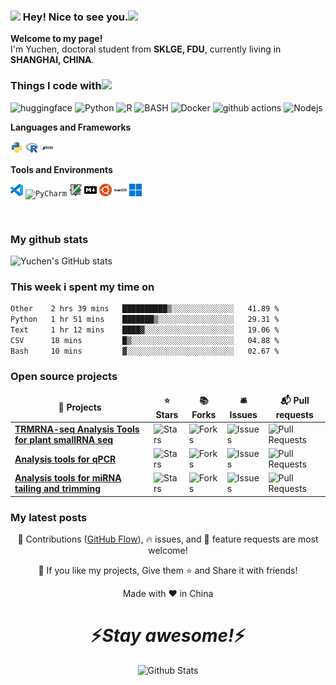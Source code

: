 <h3><img src="https://emojis.slackmojis.com/emojis/images/1531849430/4246/blob-sunglasses.gif?1531849430" width="30"/> Hey! Nice to see you.<img src="https://visitor-badge.glitch.me/badge?page_id=FINitenet" /> </h3>

**Welcome to my page!**
</br> I'm Yuchen, doctoral student from <b>SKLGE, FDU</b>, currently living in <b>SHANGHAI, CHINA</b>. </p>

<h3>Things I code with<img src="https://media.giphy.com/media/WUlplcMpOCEmTGBtBW/giphy.gif" width="30"> </h3>
<p>
  <img alt="huggingface" src="https://img.shields.io/badge/LLM-From huggingface-plastic?style=flat-square&logo=pytorch&logoColor=white" />
  <img alt="Python" src="https://img.shields.io/badge/-Python-46a2f1?style=flat-square&logo=python&logoColor=white" />
  <img alt="R" src="https://img.shields.io/badge/-R-46a2f1?style=flat-square&logo=r&logoColor=white" />
  <img alt="BASH" src="https://img.shields.io/badge/-BASH-46a2f1?style=flat-square&logo=linux&logoColor=white" />
  <img alt="Docker" src="https://img.shields.io/badge/-Docker-46a2f1?style=flat-square&logo=docker&logoColor=white" />
  <img alt="github actions" src="https://img.shields.io/badge/-Github_Actions-2088FF?style=flat-square&logo=github-actions&logoColor=white" />
  <img alt="Nodejs" src="https://img.shields.io/badge/-Nodejs-43853d?style=flat-square&logo=Node.js&logoColor=white" />
</p>

**Languages and Frameworks**

<code><img height="20" src="https://raw.githubusercontent.com/github/explore/80688e429a7d4ef2fca1e82350fe8e3517d3494d/topics/python/python.png" alt="Python" title="Python"></code>
<code><img height="20" src="https://raw.githubusercontent.com/github/explore/80688e429a7d4ef2fca1e82350fe8e3517d3494d/topics/r/r.png" alt="R" title="R"></code>
<code><img height="20" src="https://raw.githubusercontent.com/github/explore/80688e429a7d4ef2fca1e82350fe8e3517d3494d/topics/bash/bash.png" alt="R" title="R"></code>

**Tools and Environments**

<code><img height="20" src="https://raw.githubusercontent.com/github/explore/80688e429a7d4ef2fca1e82350fe8e3517d3494d/topics/visual-studio-code/visual-studio-code.png" alt="VSCode" title="VSCode"></code>
<code><img height="20" src="https://images.nowcoder.com/images/20180629/0_1530258305740_67F7BB46DE9FC78164CA628F2CE05C37" alt="PyCharm" title="PyCharm"></code>
<code><img height="20" src="https://raw.githubusercontent.com/github/explore/80688e429a7d4ef2fca1e82350fe8e3517d3494d/topics/vim/vim.png" alt="Vim" title="Vim"></code>
<code><img height="20" src="https://raw.githubusercontent.com/github/explore/80688e429a7d4ef2fca1e82350fe8e3517d3494d/topics/markdown/markdown.png" alt="Markdown" title="MarkDown"></code>
<code><img height="20" src="https://raw.githubusercontent.com/github/explore/80688e429a7d4ef2fca1e82350fe8e3517d3494d/topics/ubuntu/ubuntu.png" alt="Ubuntu" title="Ubuntu"></code>
<code><img height="20" src="https://raw.githubusercontent.com/github/explore/80688e429a7d4ef2fca1e82350fe8e3517d3494d/topics/macos/macos.png" alt="MacOS" title="MacOS"></code>
<code><img height="20" src="https://raw.githubusercontent.com/github/explore/80688e429a7d4ef2fca1e82350fe8e3517d3494d/topics/windows/windows.png" alt="windows" title="windows"></code>
    
<br>

<h3>My github stats </h3>

![Yuchen's GitHub stats](https://github-readme-stats.vercel.app/api?username=FINitenet)

<h3>This week i spent my time on </h3>
<!--START_SECTION:waka-->

```txt
Other    2 hrs 39 mins   ██████████▒░░░░░░░░░░░░░░   41.89 %
Python   1 hr 51 mins    ███████▒░░░░░░░░░░░░░░░░░   29.31 %
Text     1 hr 12 mins    ████▓░░░░░░░░░░░░░░░░░░░░   19.06 %
CSV      18 mins         █▒░░░░░░░░░░░░░░░░░░░░░░░   04.88 %
Bash     10 mins         ▓░░░░░░░░░░░░░░░░░░░░░░░░   02.67 %
```

<!--END_SECTION:waka-->

<h3>Open source projects</h3>
<table>
  <thead align="center">
    <tr border: none;>
      <td><b>🎁 Projects</b></td>
      <td><b>⭐ Stars</b></td>
      <td><b>📚 Forks</b></td>
      <td><b>🛎 Issues</b></td>
      <td><b>📬 Pull requests</b></td>
    </tr>
  </thead>
  <tbody>
    <tr>
      <td><a href="https://github.com/FINitenet/TRMRNAseqTools"><b>TRMRNA-seq Analysis Tools for plant smallRNA seq</b></a></td>
      <td><img alt="Stars" src="https://img.shields.io/github/stars/FINitenet/TRMRNAseqTools?style=flat-square&labelColor=343b41"/></td>
      <td><img alt="Forks" src="https://img.shields.io/github/forks/FINitenet/TRMRNAseqTools?style=flat-square&labelColor=343b41"/></td>
      <td><img alt="Issues" src="https://img.shields.io/github/issues/FINitenet/TRMRNAseqTools?style=flat-square&labelColor=343b41"/></td>
      <td><img alt="Pull Requests" src="https://img.shields.io/github/issues-pr/FINitenet/TRMRNAseqTools?style=flat-square&labelColor=343b41"/></td>
    </tr>
    <tr>
      <td><a href="https://github.com/FINitenet/renlab_qPCR_results_20230612"><b>Analysis tools for qPCR</b></a></td>
      <td><img alt="Stars" src="https://img.shields.io/github/stars/FINitenet/renlab_qPCR_results_20230612?style=flat-square&labelColor=343b41"/></td>
      <td><img alt="Forks" src="https://img.shields.io/github/forks/FINitenet/renlab_qPCR_results_20230612?style=flat-square&labelColor=343b41"/></td>
      <td><img alt="Issues" src="https://img.shields.io/github/issues/FINitenet/renlab_qPCR_results_20230612?style=flat-square&labelColor=343b41"/></td>
      <td><img alt="Pull Requests" src="https://img.shields.io/github/issues-pr/FINitenet/renlab_qPCR_results_20230612?style=flat-square&labelColor=343b41"/></td>
    </tr>
    <tr>
      <td><a href="https://github.com/FINitenet/renlab_tailing_trimming_20240111"><b>Analysis tools for miRNA tailing and trimming</b></a></td>
      <td><img alt="Stars" src="https://img.shields.io/github/stars/FINitenet/renlab_tailing_trimming_20240111?style=flat-square&labelColor=343b41"/></td>
      <td><img alt="Forks" src="https://img.shields.io/github/forks/FINitenet/renlab_tailing_trimming_20240111?style=flat-square&labelColor=343b41"/></td>
      <td><img alt="Issues" src="https://img.shields.io/github/issues/FINitenet/renlab_tailing_trimming_20240111?style=flat-square&labelColor=343b41"/></td>
      <td><img alt="Pull Requests" src="https://img.shields.io/github/issues-pr/FINitenet/renlab_tailing_trimming_20240111?style=flat-square&labelColor=343b41"/></td>
    </tr>
  </tbody>
</table>
<h3>My latest posts</h3>
<ul>
<!--   <li><a href="https://medium.com/better-programming/create-your-first-ethereum-smart-contract-with-remix-ide-667e46e81901"><b><img src="https://emojipedia-us.s3.dualstack.us-west-1.amazonaws.com/thumbs/240/apple/237/fire_1f525.png" width="20" alt="new" /> Create Your First Ethereum Smart Contract With Remix IDE</b></a><br/><i>Build a Blockchain-powered chat from your browser!.</i></li>
  <li><a href="https://medium.com/@th.guibert/how-to-create-a-self-updating-readme-md-for-your-github-profile-f8b05744ca91"><b><img src="https://emojipedia-us.s3.dualstack.us-west-1.amazonaws.com/thumbs/240/apple/237/fire_1f525.png" width="20" alt="new" /> How to Create a Self-Updating README.md for Your GitHub Profile</b></a><br/><i>A good tutorial to do your first steps with GitHub Actions</i></li>
    <li><a href="https://medium.com/better-programming/how-you-should-structure-your-react-applications-e7dd32375a98"><b><img src="https://emojipedia-us.s3.dualstack.us-west-1.amazonaws.com/thumbs/240/apple/237/fire_1f525.png" width="20" alt="new" /> How You Should Structure Your React Applications</b></a><br/><i>A matter of taste, sure, but here is an approach that scales.</i></li>
  <li><a href="https://medium.com/better-programming/pro-tips-to-help-you-get-started-with-your-side-project-15d01b76e0d8"><b>Pro Tips to Help You Get Started With Your Side Project</b></a><br/><i>Begin with solid foundations to keep the excitement kicking in...</i></li>
  <li><a href="https://medium.com/better-programming/how-to-take-care-of-your-personal-branding-as-a-programmer-2d3aeba56cb9"><b>How to Take Care of Your Personal Branding as a Programmer</b></a><br/><i>It’s more than just refreshing your resume</i></li>
  <li><a href="https://medium.com/better-programming/8-new-features-shipping-with-es2020-7a2721f710fb"><b>7 New Features Shipping With ES2020</b></a><br/><i>GlobalThis, optional chaining, private fields in classes, the nullish coalescing operator, and more</i></li> -->
</ul>

<p align="center">🎀 Contributions (<a href="https://github.com/FINitenet/FINitenet/" title="GitHub flow">GitHub Flow</a>), 🔥 issues, and 🥮 feature requests are most welcome!</p>

<p align="center">💙 If you like my projects, Give them ⭐ and Share it with friends!</p>
</p>
<p align="center">Made with ❤️ in China</p>

<h1 align='center'>⚡️<i>Stay awesome!</i>⚡️</h1>

<p align="center">
        <img src="https://raw.githubusercontent.com/mayhemantt/mayhemantt/Update/svg/Bottom.svg" alt="Github Stats" />
</p>

